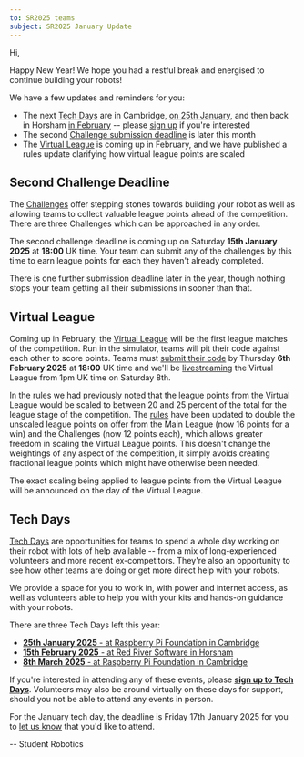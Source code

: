 ```yaml
---
to: SR2025 teams
subject: SR2025 January Update
---
```


Hi,

Happy New Year! We hope you had a restful break and energised to continue building your robots!

We have a few updates and reminders for you:

* The next [Tech Days][tech-days] are in Cambridge, [on 25th January][cambridge-tech-day-january], and then back in Horsham [in February][horsham-tech-day-february] -- please [sign up][tech-day-signup] if you're interested
* The second [Challenge submission deadline][challenge-deadline] is later this month
* The [Virtual League][virtual-league] is coming up in February, and we have published a rules update clarifying how virtual league points are scaled

## Second Challenge Deadline

The [Challenges][challenges] offer stepping stones towards building your robot as well as allowing teams to collect valuable league points ahead of the competition. There are three Challenges which can be approached in any order.

The second challenge deadline is coming up on Saturday **15th January 2025** at **18:00** UK time. Your team can submit any of the challenges by this time to earn league points for each they haven't already completed.

There is one further submission deadline later in the year, though nothing stops your team getting all their submissions in sooner than that.

## Virtual League

Coming up in February, the [Virtual League][virtual-league] will be the first league matches of the competition. Run in the simulator, teams will pit their code against each other to score points. Teams must [submit their code][code-submitter-docs] by Thursday **6th February 2025** at **18:00** UK time and we'll be [livestreaming][virtual-league-livestream] the Virtual League from 1pm UK time on Saturday 8th.

In the rules we had previously noted that the league points from the Virtual League would be scaled to between 20 and 25 percent of the total for the league stage of the competition. The [rules][rulebook] have been updated to double the unscaled league points on offer from the Main League (now 16 points for a win) and the Challenges (now 12 points each), which allows greater freedom in scaling the Virtual League points. This doesn't change the weightings of any aspect of the competition, it simply avoids creating fractional league points which might have otherwise been needed.

The exact scaling being applied to league points from the Virtual League will be announced on the day of the Virtual League.

## Tech Days

[Tech Days][tech-days] are opportunities for teams to spend a whole day working on their robot with lots of help available -- from a mix of long-experienced volunteers and more recent ex-competitors. They're also an opportunity to see how other teams are doing or get more direct help with your robots.

We provide a space for you to work in, with power and internet access, as well as volunteers able to help you with your kits and hands-on guidance with your robots.

There are three Tech Days left this year:

* [**25th January 2025** - at Raspberry Pi Foundation in Cambridge][cambridge-tech-day-january]
* [**15th February 2025** - at Red River Software in Horsham][horsham-tech-day-february]
* [**8th March 2025** - at Raspberry Pi Foundation in Cambridge][cambridge-tech-day-march]

If you're interested in attending any of these events, please **[sign up to Tech Days][tech-day-signup]**.
Volunteers may also be around virtually on these days for support, should you not be able to attend any events in person.

For the January tech day, the deadline is Friday 17th January 2025 for you to [let us know][tech-day-signup] that you'd like to attend.

-- Student Robotics


[challenge-deadline]: https://studentrobotics.org/events/sr2025/second-challenge-submission-deadline/
[cambridge-tech-day-january]: https://studentrobotics.org/events/sr2025/cambridge-tech-day-january
[horsham-tech-day-february]: https://studentrobotics.org/events/sr2025/horsham-tech-day-february
[cambridge-tech-day-march]: https://studentrobotics.org/events/sr2025/cambridge-tech-day-march
[challenges]: https://studentrobotics.org/docs/resources/2025/challenges.html
[virtual-league]: https://studentrobotics.org/events/sr2025/virtual-competition
[virtual-league-livestream]: https://www.youtube.com/live/p0KxrRNTGBs
[code-submitter-docs]: https://studentrobotics.org/docs/tutorials/code_submitter
[rulebook]: https://studentrobotics.org/docs/resources/2025/rulebook.html
[tech-days]: https://studentrobotics.org/docs/robots_101/tech_days
[tech-day-signup]: https://forms.gle/SpZnqpUAaRbxwy2C9
